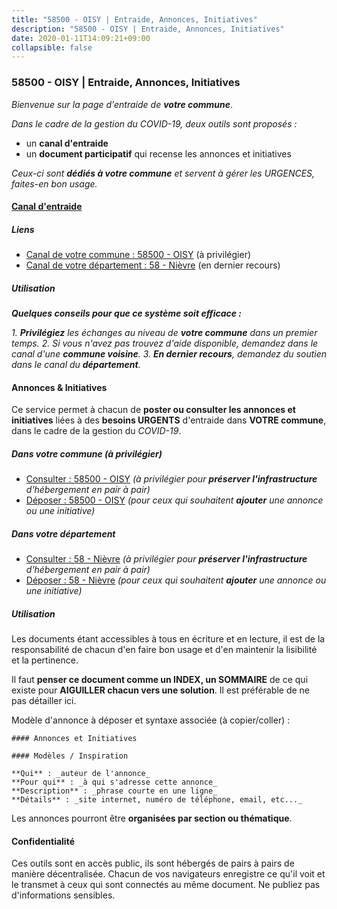 ```yaml
---
title: "58500 - OISY | Entraide, Annonces, Initiatives"
description: "58500 - OISY | Entraide, Annonces, Initiatives"
date: 2020-01-11T14:09:21+09:00
collapsible: false
---
```


### 58500 - OISY | Entraide, Annonces, Initiatives

_Bienvenue sur la page d'entraide de **votre commune**_.

_Dans le cadre de la gestion du COVID-19, deux outils sont proposés :_

- un **canal d'entraide**
- un **document participatif** qui recense les annonces et initiatives

_Ceux-ci sont **dédiés à votre commune** et servent à gérer les URGENCES, faites-en bon usage._

#### [Canal d'entraide](https://entraide.stopcoronavirus.tech/#/channel/58500_oisy)

##### Liens

- [Canal de votre commune : 58500 	- OISY](https://entraide.stopcoronavirus.tech/#/channel/58500_oisy) (à privilégier)
- [Canal de votre département : 58 	- Nièvre](https://entraide.stopcoronavirus.tech/#/channel/58_nievre) (en dernier recours)

##### Utilisation

_**Quelques conseils pour que ce système soit efficace :**_

_1. **Privilégiez** les échanges au niveau de **votre commune** dans un premier temps._
_2. Si vous n'avez pas trouvez d'aide disponible, demandez dans le canal d'une **commune voisine**._
_3. **En dernier recours**, demandez du soutien dans le canal du **département**._

#### Annonces & Initiatives


Ce service permet à chacun de **poster ou consulter les annonces et initiatives** liées à des **besoins
URGENTS** d'entraide dans **VOTRE commune**, dans le cadre de la gestion du _COVID-19_.

##### Dans votre commune (à privilégier)

- [Consulter : 58500 	- OISY](https://docs.stopcoronavirus.tech/#/r/markdown/58500_oisy/4XTTMEKS8WSvnPhVseM8B9zpNT1xNWu3NqAjomvimCEKXoJ55) _(à privilégier pour **préserver l'infrastructure** d'hébergement en pair à pair)_
- [Déposer : 58500 	- OISY](https://docs.stopcoronavirus.tech/#/w/markdown/58500_oisy/4XTTMEKS8WSvnPhVseM8B9zpNT1xNWu3NqAjomvimCEKXoJ55-K3TgUs2GUKq2Vnqc32RHDphXjHMkqmiwxxPJMrUZ4WyMQb5KGnj56Ki7dPytt6WnesUDcGDBdegF6XvGyvSWsLY3FcftYsv1CrsmSWbCTtQLudcJqfbcrjBXh3jJ27CzG3tSseXZ) _(pour ceux qui souhaitent **ajouter** une annonce ou une initiative)_

##### Dans votre département

- [Consulter : 58 	- Nièvre](https://docs.stopcoronavirus.tech/#/r/markdown/58_nievre/4XTTMAH6F29ky6C7h4sa4Edu99Bik6rQu9XbiuBD1DvLw22pb) _(à privilégier pour **préserver l'infrastructure** d'hébergement en pair à pair)_
- [Déposer : 58 	- Nièvre](https://docs.stopcoronavirus.tech/#/w/markdown/58_nievre/4XTTMAH6F29ky6C7h4sa4Edu99Bik6rQu9XbiuBD1DvLw22pb-K3TgUtHs3LnA4VP5N1eQxK9UkiWFz8M5ZP7N97wnUEM9Wfw65apM3LnvEX8HhP2Sd27LDh5t4GgmkbGDUaCqpnkD9BJGbaMbkS8idf1DYkYaRo6rACHXiR4PjahH89PiAFqFL3Lf) _(pour ceux qui souhaitent **ajouter** une annonce ou une initiative)_


##### Utilisation

Les documents étant accessibles à tous en écriture et en lecture, il est de la
responsabilité de chacun d'en faire bon usage et d'en maintenir la lisibilité
et la pertinence.

Il faut **penser ce document comme un INDEX, un SOMMAIRE** de ce qui existe
pour **AIGUILLER chacun vers une solution**. Il est préférable de ne pas détailler ici.

Modèle d'annonce à déposer et syntaxe associée (à copier/coller) :

    #### Annonces et Initiatives

    #### Modèles / Inspiration

    **Qui** : _auteur de l'annonce_
    **Pour qui** : _à qui s'adresse cette annonce_
    **Description** : _phrase courte en une ligne_
    **Détails** : _site internet, numéro de téléphone, email, etc..._


Les annonces pourront être **organisées par section ou thématique**.

#### Confidentialité

Ces outils sont en accès public, ils sont hébergés de pairs à pairs de manière décentralisée.
Chacun de vos navigateurs enregistre ce qu'il voit et le transmet à ceux qui sont connectés au même document.
Ne publiez pas d'informations sensibles.
